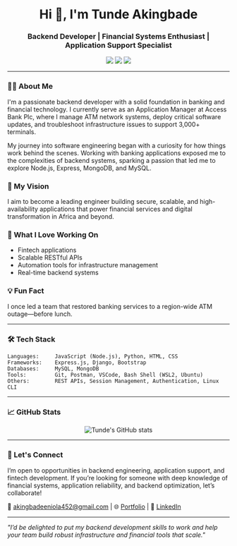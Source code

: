 <!-- GitHub Profile README Template for Tunde Akingbade -->
<h1 align="center">Hi 👋, I'm Tunde Akingbade</h1>
<h3 align="center">Backend Developer | Financial Systems Enthusiast | Application Support Specialist</h3>

<p align="center">
  <a href="mailto:akingbadeeniola452@gmail.com"><img src="https://img.shields.io/badge/Email-D14836?style=for-the-badge&logo=gmail&logoColor=white" /></a>
  <a href="https://www.linkedin.com/in/tunde-akingbade-a2bb9635a"><img src="https://img.shields.io/badge/LinkedIn-blue?style=for-the-badge&logo=linkedin&logoColor=white" /></a>
  <a href="https://bit.ly/tundeakingbade"><img src="https://img.shields.io/badge/Portfolio-Visit%20Now-orange?style=for-the-badge" /></a>
</p>

---

### 👨‍💻 About Me
I'm a passionate backend developer with a solid foundation in banking and financial technology. I currently serve as an Application Manager at Access Bank Plc, where I manage ATM network systems, deploy critical software updates, and troubleshoot infrastructure issues to support 3,000+ terminals.

My journey into software engineering began with a curiosity for how things work behind the scenes. Working with banking applications exposed me to the complexities of backend systems, sparking a passion that led me to explore Node.js, Express, MongoDB, and MySQL.

### 🚀 My Vision
I aim to become a leading engineer building secure, scalable, and high-availability applications that power financial services and digital transformation in Africa and beyond.

### 💼 What I Love Working On
- Fintech applications
- Scalable RESTful APIs
- Automation tools for infrastructure management
- Real-time backend systems

### 💡 Fun Fact
I once led a team that restored banking services to a region-wide ATM outage—before lunch.

---

### 🛠️ Tech Stack
```text
Languages:     JavaScript (Node.js), Python, HTML, CSS
Frameworks:    Express.js, Django, Bootstrap
Databases:     MySQL, MongoDB
Tools:         Git, Postman, VSCode, Bash Shell (WSL2, Ubuntu)
Others:        REST APIs, Session Management, Authentication, Linux CLI
```

---

### 📈 GitHub Stats
<p align="center">
  <img src="https://github-readme-stats.vercel.app/api?username=sonofbossman&show_icons=true&theme=tokyonight" alt="Tunde's GitHub stats" />
</p>

---

### 🤝 Let's Connect
I’m open to opportunities in backend engineering, application support, and fintech development. If you’re looking for someone with deep knowledge of financial systems, application reliability, and backend optimization, let’s collaborate!

📧 akingbadeeniola452@gmail.com | 🌐 [Portfolio](https://bit.ly/tundeakingbade) | 💼 [LinkedIn](https://www.linkedin.com/in/tunde-akingbade-a2bb9635a)

---

<i>"I’d be delighted to put my backend development skills to work and help your team build robust infrastructure and financial tools that scale."</i>
